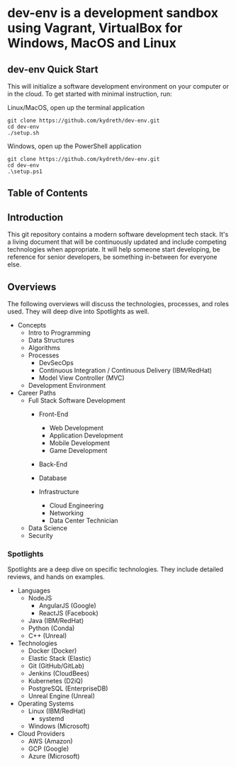 # dev-env is a development sandbox using Vagrant, VirtualBox for Windows, MacOS and Linux

## dev-env Quick Start
This will initialize a software development environment on your computer or in the cloud.
To get started with minimal instruction, run:

Linux/MacOS, open up the terminal application
```shell script
git clone https://github.com/kydreth/dev-env.git
cd dev-env
./setup.sh

```

Windows, open up the PowerShell application
```shell script
git clone https://github.com/kydreth/dev-env.git
cd dev-env
.\setup.ps1

```

## Table of Contents

## Introduction

This git repository contains a modern software development tech stack.
It's a living document that will be continuously updated and include competing technologies when appropriate.
It will help someone start developing, be reference for senior developers, be something in-between for everyone else.

## Overviews

The following overviews will discuss the technologies, processes, and roles used.
They will deep dive into Spotlights as well.

* Concepts
    * Intro to Programming
    * Data Structures
    * Algorithms
    * Processes
        * DevSecOps
        * Continuous Integration / Continuous Delivery (IBM/RedHat)
        * Model View Controller (MVC)
    * Development Environment
* Career Paths
    * Full Stack Software Development
        * Front-End
            * Web Development
            * Application Development
            * Mobile Development
            * Game Development
        * Back-End
        * Database
        
        * Infrastructure
            * Cloud Engineering
            * Networking
            * Data Center Technician
    * Data Science
    * Security

### Spotlights

Spotlights are a deep dive on specific technologies.
They include detailed reviews, and hands on examples.

* Languages
    * NodeJS
        * AngularJS (Google)
        * ReactJS (Facebook)
    * Java (IBM/RedHat)
    * Python (Conda)
    * C++ (Unreal)
* Technologies
    * Docker (Docker)
    * Elastic Stack (Elastic)
    * Git (GitHub/GitLab)
    * Jenkins (CloudBees)
    * Kubernetes (D2iQ)
    * PostgreSQL (EnterpriseDB)
    * Unreal Engine (Unreal)
* Operating Systems
  * Linux (IBM/RedHat)
    * systemd
  * Windows (Microsoft)
* Cloud Providers
    * AWS (Amazon)
    * GCP (Google)
    * Azure (Microsoft)
